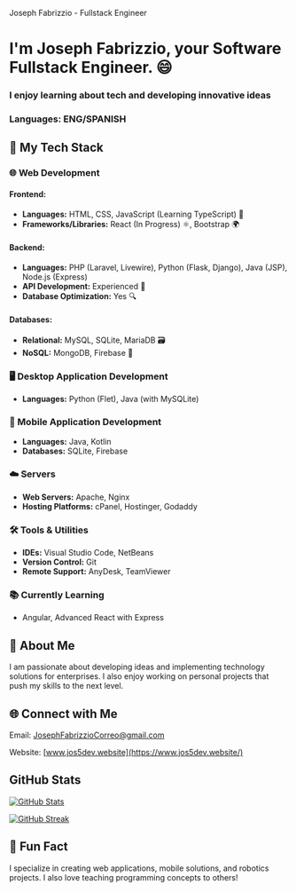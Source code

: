   Joseph Fabrizzio - Fullstack Engineer

I'm Joseph Fabrizzio, your Software Fullstack Engineer. 😄
==========================================================

### I enjoy learning about tech and developing innovative ideas

### Languages: ENG/SPANISH

🚀 My Tech Stack
----------------

### 🌐 Web Development

#### Frontend:

*   **Languages:** HTML, CSS, JavaScript (Learning TypeScript) 🎨
*   **Frameworks/Libraries:** React (In Progress) ⚛️, Bootstrap 🌍

#### Backend:

*   **Languages:** PHP (Laravel, Livewire), Python (Flask, Django), Java (JSP), Node.js (Express)
*   **API Development:** Experienced 🚀
*   **Database Optimization:** Yes 🔍

#### Databases:

*   **Relational:** MySQL, SQLite, MariaDB 🗃️
*   **NoSQL:** MongoDB, Firebase 🏪

### 🖥️ Desktop Application Development

*   **Languages:** Python (Flet), Java (with MySQLite)

### 📱 Mobile Application Development

*   **Languages:** Java, Kotlin
*   **Databases:** SQLite, Firebase

### ☁️ Servers

*   **Web Servers:** Apache, Nginx
*   **Hosting Platforms:** cPanel, Hostinger, Godaddy

### 🛠️ Tools & Utilities

*   **IDEs:** Visual Studio Code, NetBeans
*   **Version Control:** Git
*   **Remote Support:** AnyDesk, TeamViewer

### 📚 Currently Learning

*   Angular, Advanced React with Express

🤔 About Me
-----------

I am passionate about developing ideas and implementing technology solutions for enterprises. I also enjoy working on personal projects that push my skills to the next level.

🌐 Connect with Me
------------------

Email: [JosephFabrizzioCorreo@gmail.com](mailto:JosephFabrizzioCorreo@gmail.com)

Website: [www.jos5dev.website](https://www.jos5dev.website/)

GitHub Stats
------------

[![GitHub Stats](https://github-readme-stats.vercel.app/api?username=JFabrizzio5&show_icons=true&theme=radical)](https://github.com/anuraghazra/github-readme-stats)

[![GitHub Streak](http://github-readme-streak-stats.herokuapp.com?user=JFabrizzio5&theme=radical&border_radius=20&locale=es&mode=weekly&card_width=500)](https://git.io/streak-stats)

🎯 Fun Fact
-----------

I specialize in creating web applications, mobile solutions, and robotics projects. I also love teaching programming concepts to others!
